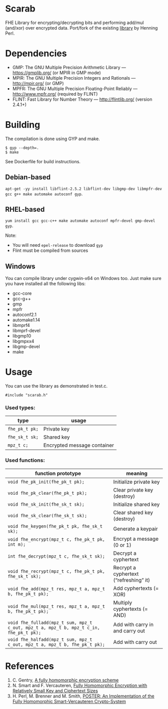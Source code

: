 Scarab
======

FHE Library for encrypting/decrypting bits and performing add/mul (and/xor) over encrypted data.
Port/fork of the existing [library](https://github.com/hcrypt-project/libScarab) by Henning Perl.

Dependencies
======
* GMP: The GNU Multiple Precision Arithmetic Library — https://gmplib.org/ (or MPIR in GMP mode)
* MPIR: The GNU Multiple Precision Integers and Rationals — http://mpir.org/ (or GMP)
* MPFR: The GNU Multiple Precision Floating-Point Reliably — http://www.mpfr.org/ (required by FLINT)
* FLINT: Fast Library for Number Theory — http://flintlib.org/ (version 2.4.1+)

Building
======
The compilation is done using GYP and make.

```
$ gyp --depth=.
$ make
```

See Dockerfile for build instructions.

Debian-based
------
```apt-get -yy install libflint-2.5.2 libflint-dev libgmp-dev libmpfr-dev gcc g++ make automake autoconf gyp```.

RHEL-based
------
```yum install gcc gcc-c++ make automake autoconf mpfr-devel gmp-devel gyp```.

Note:
  * You will need `epel-release` to download `gyp`
  * Flint must be compiled from sources

Windows
-------

You can compile library under cygwin-x64 on Windows too. Just make sure you have installed all the following libs:
* gcc-core
* gcc-g++
* gmp
* mpfr
* autoconf2.1
* automake1.14
* libmprf4
* libmprf-devel
* libgmp10
* libgmpxx4
* libgmp-devel
* make

Usage
=======
You can use the library as demonstrated in test.c.

```
#include "scarab.h"
```

### Used types:

| type | usage |
| ---- | ----- |
| `fhe_pk_t pk;` | Private key |
| `fhe_sk_t sk;` | Shared key |
| `mpz_t c;` | Encrypted message container |

### Used functions:

| function prototype | meaning |
| ------------------ | ------- |
| `void fhe_pk_init(fhe_pk_t pk);` | Initialize private key |
| `void fhe_pk_clear(fhe_pk_t pk);` | Clear private key (destroy) |
| `void fhe_sk_init(fhe_sk_t sk);` | Initialize shared key |
| `void fhe_sk_clear(fhe_sk_t sk);` | Clear shared key (destroy) |
| `void fhe_keygen(fhe_pk_t pk, fhe_sk_t sk);` | Generate a keypair |
| `void fhe_encrypt(mpz_t c, fhe_pk_t pk, int m);` | Encrypt a message (0 or 1) |
| `int fhe_decrypt(mpz_t c, fhe_sk_t sk);` | Decrypt a cyphertext |
| `void fhe_recrypt(mpz_t c, fhe_pk_t pk, fhe_sk_t sk);` | Recrypt a cyphertext (“refreshing” it) |
| `void fhe_add(mpz_t res, mpz_t a, mpz_t b, fhe_pk_t pk);` | Add cyphertexts (= XOR) |
| `void fhe_mul(mpz_t res, mpz_t a, mpz_t b, fhe_pk_t pk);` | Multiply cyphertexts (= AND) |
| `void fhe_fulladd(mpz_t sum, mpz_t c_out, mpz_t a, mpz_t b, mpz_t c_in, fhe_pk_t pk);` | Add with carry in and carry out |
| `void fhe_halfadd(mpz_t sum, mpz_t c_out, mpz_t a, mpz_t b, fhe_pk_t pk);` | Add with carry out |

References
=======
1. C. Gentry, [A fully homomorphic encryption scheme](http://crypto.stanford.edu/craig/)
2. N. Smart and F. Vercauteren, [Fully Homomorphic Encryption with Relatively Small Key and Ciphertext Sizes](http://www.springerlink.com/content/c35831421t56537v/)
3. H. Perl, M. Brenner and M. Smith, [POSTER: An Implementation of the Fully Homomorphic Smart-Vercauteren Crypto-System](https://hcrypt.com/downloads/POSTER_Homomorphic_SV-Impl.pdf)
